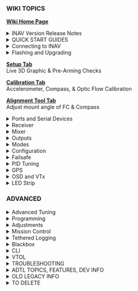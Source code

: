 ### WIKI TOPICS

[**Wiki Home Page**](https://github.com/iNavFlight/inav/wiki/Home)

<details>
<summary>INAV Version Release Notes</summary>

[7.1.0 Release Notes](https://github.com/iNavFlight/inav/wiki/7.1.0-Release-Notes)\
[7.0.0 Release Notes](https://github.com/iNavFlight/inav/wiki/7.0.0-Release-Notes)\
[6.0.0 Release Notes](https://github.com/iNavFlight/inav/wiki/6.0.0-Release-Notes)\
[5.1 Release notes](https://github.com/iNavFlight/inav/wiki/5.1-Release-notes)\
[5.0.0 Release Notes](https://github.com/iNavFlight/inav/wiki/5.0.0-Release-Notes)\
[4.1.0 Release Notes](https://github.com/iNavFlight/inav/wiki/4.1.0-Release-Notes)\
[4.0.0 Release Notes](https://github.com/iNavFlight/inav/wiki/4.0.0-Release-Notes)\
[3.0.0 Release Notes](https://github.com/iNavFlight/inav/wiki/3.0.0-Release-Notes)\
[2.6.0 Release Notes](https://github.com/iNavFlight/inav/wiki/2.6.0-Release-Notes)\
[2.5.1 Release notes](https://github.com/iNavFlight/inav/wiki/2.5.1-Release-notes)\
[2.5.0 Release Notes](https://github.com/iNavFlight/inav/wiki/2.5.0-Release-Notes)\
[2.4.0 Release Notes](https://github.com/iNavFlight/inav/wiki/2.4.0-Release-Notes)\
[2.3.0 Release Notes](https://github.com/iNavFlight/inav/wiki/2.3.0-Release-Notes)\
[2.2.1 Release Notes](https://github.com/iNavFlight/inav/wiki/2.2.1-Release-Notes)\
[2.2.0 Release Notes](https://github.com/iNavFlight/inav/wiki/2.2.0-Release-Notes)\
[2.1.0 Release Notes](https://github.com/iNavFlight/inav/wiki/2.1.0-Release-Notes)\
[2.0.0 Release Notes](https://github.com/iNavFlight/inav/wiki/2.0.0-Release-Notes)\
[1.9.1 Release notes](https://github.com/iNavFlight/inav/wiki/1.9.1-Release-notes)\
[1.9.0 Release notes](https://github.com/iNavFlight/inav/wiki/1.9.0-Release-notes)\
[1.8.0 Release notes](https://github.com/iNavFlight/inav/wiki/1.8.0-Release-notes)\
[1.7.3 Release notes](https://github.com/iNavFlight/inav/wiki/1.7.3-Release-notes)\
[Older Release Notes](https://github.com/iNavFlight/inav/wiki/Older-Release-Notes)

</details>

<details>
<summary>QUICK START GUIDES</summary>

[Getting started with iNav](https://github.com/iNavFlight/inav/wiki/Getting-started-with-iNav)\
[Fixed Wing Guide](https://github.com/iNavFlight/inav/wiki/Fixed-Wing-Guide)\
[Howto: CC3D flight controller, minimOSD , telemetry and GPS for fixed wing](https://github.com/iNavFlight/inav/wiki/Howto:-CC3D-flight-controller,-minimOSD-,-telemetry-and-GPS-for-fixed-wing)\
[Howto: CC3D flight controller, minimOSD, GPS and LTM telemetry for fixed wing](https://github.com/iNavFlight/inav/wiki/Howto:-CC3D-flight-controller,-minimOSD,-GPS-and-LTM-telemetry-for-fixed-wing)\
[INAV for BetaFlight users](https://github.com/iNavFlight/inav/wiki/INAV-for-BetaFlight-users)\
[launch mode](https://github.com/iNavFlight/inav/wiki/launch-mode)\
[Multirotor guide](https://github.com/iNavFlight/inav/wiki/Multirotor-guide)\
[YouTube video guides](https://github.com/iNavFlight/inav/wiki/YouTube-video-guides)\
DevDocs [Getting Started.md](https://github.com/iNavFlight/inav/blob/master/docs/Getting%20Started.md)\
DevDocs [INAV_Fixed_Wing_Setup_Guide.pdf](https://github.com/iNavFlight/inav/blob/master/docs/INAV_Fixed_Wing_Setup_Guide.pdf)\
DevDocs [Safety.md](https://github.com/iNavFlight/inav/blob/master/docs/Safety.md)
</details>

<details>
<summary>Connecting to INAV</summary>

[Bluetooth setup to configure your flight controller](https://github.com/iNavFlight/inav/wiki/Bluetooth-setup-to-configure-your-flight-controller)\
DevDocs [Wireless Connections (BLE, TCP and UDP).md](https://github.com/iNavFlight/inav/blob/master/docs/Wireless%20Connections%20(BLE%2C%20TCP%20and%20UDP).md)\
</details>

<details>
<summary>Flashing and Upgrading</summary>

[Boards, Targets and PWM allocations](https://github.com/iNavFlight/inav/wiki/Boards,-Targets-and-PWM-allocations)\
[Upgrading from an older version of INAV to the current version](https://github.com/iNavFlight/inav/wiki/Upgrading-from-an-older-version-of-INAV-to-the-current-version)\
DevDocs [Installation.md](https://github.com/iNavFlight/inav/blob/master/docs/Installation.md)\
DevDocs [USB Flashing.md](https://github.com/iNavFlight/inav/blob/master/docs/USB%20Flashing.md)
</details>

[**Setup Tab**](https://github.com/iNavFlight/inav/wiki/Setup-Tab)\
Live 3D Graphic & Pre-Arming Checks

[**Calibration Tab**](https://github.com/iNavFlight/inav/wiki/Calibration-Tab)\
Accelerometer, Compass, & Optic Flow Calibration

[**Alignment Tool Tab**](https://github.com/iNavFlight/inav/wiki/Alignment-Tool-Tab)\
Adjust mount angle of FC & Compass

<details>
<summary>Ports and Serial Devices</summary>

[iNav Telemetry](https://github.com/iNavFlight/inav/wiki/iNav-Telemetry)\
DevDocs [Rangefinder.md](https://github.com/iNavFlight/inav/blob/master/docs/Rangefinder.md)\
DevDocs [Rssi.md](https://github.com/iNavFlight/inav/blob/master/docs/Rssi.md)\
DevDocs [Runcam device.md](https://github.com/iNavFlight/inav/blob/master/docs/Runcam%20device.md)\
DevDocs [Serial.md](https://github.com/iNavFlight/inav/blob/master/docs/Serial.md)\
DevDocs [Telemetry.md](https://github.com/iNavFlight/inav/blob/master/docs/Telemetry.md)
</details>

<details>
<summary>Receiver</summary>

DevDocs [Rx.md](https://github.com/iNavFlight/inav/blob/master/docs/Rx.md)\
DevDocs [Spektrum bind.md](https://github.com/iNavFlight/inav/blob/master/docs/Spektrum%20bind.md)
</details>

<details>
<summary>Mixer</summary>

[Custom mixes for exotic setups](https://github.com/iNavFlight/inav/wiki/Custom-mixes-for-exotic-setups)\
DevDocs [Mixer.md](https://github.com/iNavFlight/inav/blob/master/docs/Mixer.md)
</details>

<details>
<summary>Outputs</summary>

DevDocs [ESC and servo outputs.md](https://github.com/iNavFlight/inav/blob/master/docs/ESC%20and%20servo%20outputs.md)\
DevDocs [Servo.md](https://github.com/iNavFlight/inav/blob/master/docs/Servo.md)
</details>

<details>
<summary>Modes</summary>

[Modes](https://github.com/iNavFlight/inav/wiki/Modes)\
[Navigation modes](https://github.com/iNavFlight/inav/wiki/Navigation-modes)\
[Navigation Mode: Return to Home](https://github.com/iNavFlight/inav/wiki/Navigation-Mode:-Return-to-Home)\
DevDocs [Controls.md](https://github.com/iNavFlight/inav/blob/master/docs/Controls.md)\
DevDocs [INAV_Modes.pdf](https://github.com/iNavFlight/inav/blob/master/docs/INAV_Modes.pdf)\
DevDocs [Navigation.md](https://github.com/iNavFlight/inav/blob/master/docs/Navigation.md)
</details>

<details>
<summary>Configuration</summary>

[Sensor auto detect and hardware failure detection](https://github.com/iNavFlight/inav/wiki/Sensor-auto-detect-and-hardware-failure-detection)
</details>

<details>
<summary>Failsafe</summary>

[Failsafe](https://github.com/iNavFlight/inav/wiki/Failsafe)\
DevDocs [Failsafe.md](https://github.com/iNavFlight/inav/blob/master/docs/Failsafe.md)
</details>

<details>
<summary>PID Tuning</summary>

[PID Attenuation and scaling](https://github.com/iNavFlight/inav/wiki/PID-Attenuation-and-scaling)\
[Fixed Wing Tuning for INAV 3.0](https://github.com/iNavFlight/inav/wiki/Fixed-Wing-Tuning-for-INAV-3.0)\
[Tune INAV PIFF controller for fixedwing](https://github.com/iNavFlight/inav/wiki/Tune-INAV-PIFF-controller-for-fixedwing)\
DevDocs [Autotune - fixedwing.md](https://github.com/iNavFlight/inav/blob/master/docs/Autotune%20-%20fixedwing.md)\
DevDocs [INAV PID Controller.md](https://github.com/iNavFlight/inav/blob/master/docs/INAV%20PID%20Controller.md)\
DevDocs [INAV_Wing_Tuning_Masterclass.pdf](https://github.com/iNavFlight/inav/blob/master/docs/INAV_Wing_Tuning_Masterclass.pdf)\
DevDocs [PID tuning.md](https://github.com/iNavFlight/inav/blob/master/docs/PID%20tuning.md)\
DevDocs [Profiles.md](https://github.com/iNavFlight/inav/blob/master/docs/Profiles.md)
</details>

<details>
<summary>GPS</summary>

[GPS and Compass setup](https://github.com/iNavFlight/inav/wiki/GPS-and-Compass-setup)\
[GPS Failsafe and Glitch Protection](https://github.com/iNavFlight/inav/wiki/GPS-Failsafe-and-Glitch-Protection)
</details>

<details>
<summary>OSD and VTx</summary>

DevDocs [Betaflight 4.3 compatible OSD.md](https://github.com/iNavFlight/inav/blob/master/docs/Betaflight%204.3%20compatible%20OSD.md)\
[OSD custom messages](https://github.com/iNavFlight/inav/wiki/OSD-custom-messages)\
[OSD Hud and ESP32 radars](https://github.com/iNavFlight/inav/wiki/OSD-Hud-and-ESP32-radars)\
DevDocs [OSD.md](https://github.com/iNavFlight/inav/blob/master/docs/OSD.md)\
DevDocs [VTx.md](https://github.com/iNavFlight/inav/blob/master/docs/VTx.md)
</details>

<details>
<summary>LED Strip</summary>

DevDocs [LedStrip.md](https://github.com/iNavFlight/inav/blob/master/docs/LedStrip.md)
</details>

### ADVANCED

<details>
<summary>Advanced Tuning</summary>

[Fixed Wing Autolaunch](https://github.com/iNavFlight/inav/wiki/Fixed-Wing-Autolaunch)\
DevDocs [INAV_Autolaunch.pdf](https://github.com/iNavFlight/inav/blob/master/docs/INAV_Autolaunch.pdf)
</details>

<details>
<summary>Programming</summary>

DevDocs [Programming Framework.md](https://github.com/iNavFlight/inav/blob/master/docs/Programming%20Framework.md)
</details>

<details>
<summary>Adjustments</summary>

DevDocs [Inflight Adjustments.md](https://github.com/iNavFlight/inav/blob/master/docs/Inflight%20Adjustments.md)
</details>

<details>
<summary>Mission Control</summary>

[INAV Remote Management, Control and Telemetry](https://github.com/iNavFlight/inav/wiki/INAV-Remote-Management,-Control-and-Telemetry)\
[iNavFlight Missions](https://github.com/iNavFlight/inav/wiki/iNavFlight-Missions)\
DevDocs [Safehomes.md](https://github.com/iNavFlight/inav/blob/master/docs/Safehomes.md)
</details>

<details>
<summary>Tethered Logging</summary>

Log when FC is connected via USB
</details>

<details>
<summary>Blackbox</summary>

DevDocs [Blackbox.md](https://github.com/iNavFlight/inav/blob/master/docs/Blackbox.md)\
[INAV blackbox variables](https://github.com/iNavFlight/inav/wiki/INAV-blackbox-variables)\
DevDocs [USB_Mass_Storage_(MSC)_mode.md](https://github.com/iNavFlight/inav/blob/master/docs/USB_Mass_Storage_(MSC)_mode.md)
</details>

<details>
<summary>CLI</summary>

[iNav CLI variables](https://github.com/iNavFlight/inav/wiki/iNav-CLI-variables)\
DevDocs [Cli.md](https://github.com/iNavFlight/inav/blob/master/docs/Cli.md)\
DevDocs [Settings.md](https://github.com/iNavFlight/inav/blob/master/docs/Settings.md)
</details>

<details>
<summary>VTOL</summary>

DevDocs [MixerProfile.md](https://github.com/iNavFlight/inav/blob/master/docs/MixerProfile.md)\
DevDocs [VTOL.md](https://github.com/iNavFlight/inav/blob/master/docs/VTOL.md)
</details>

<details>
<summary>TROUBLESHOOTING</summary>

["Something" is disabled Reasons](https://github.com/iNavFlight/inav/wiki/%22Something%22-is-disabled----Reasons)\
[Blinkenlights](https://github.com/iNavFlight/inav/wiki/Blinkenlights)\
[Pixel OSD FAQs](https://github.com/iNavFlight/inav/wiki/Pixel-OSD-FAQs)\
[TROUBLESHOOTING](https://github.com/iNavFlight/inav/wiki/TROUBLESHOOTING)\
[Why do I have limited servo throw in my airplane](https://github.com/iNavFlight/inav/wiki/Why-do-I-have-limited-servo-throw-in-my-airplane)
</details>

<details>
<summary>ADTL TOPICS, FEATURES, DEV INFO</summary>

[AAT Automatic Antenna Tracker](https://github.com/iNavFlight/inav/wiki/AAT-Automatic-Antenna-Tracker)\
[Building custom firmware](https://github.com/iNavFlight/inav/wiki/Building-custom-firmware)\
[Default values for different type of aircrafts](https://github.com/iNavFlight/inav/wiki/Default-values-for-different-type-of-aircrafts)\
[Features safe to add and remove to fit your needs.](https://github.com/iNavFlight/inav/wiki/Features-safe-to-add-and-remove-to-fit-your-needs.)\
[Developer info](https://github.com/iNavFlight/inav/wiki/Developer-info)\
[INAV MSP frames changelog](https://github.com/iNavFlight/inav/wiki/INAV-MSP-frames-changelog)\
[Lightweight Telemetry (LTM)](https://github.com/iNavFlight/inav/wiki/Lightweight-Telemetry-(LTM))\
[Making a new Virtualbox to make your own INAV](https://github.com/iNavFlight/inav/wiki/Making-a-new-Virtualbox-to-make-your-own-INAV)\
[MSP Navigation Messages](https://github.com/iNavFlight/inav/wiki/MSP-Navigation-Messages)\
[MSP V2](https://github.com/iNavFlight/inav/wiki/MSP-V2)\
[OrangeRX LRS RX and OMNIBUS F4](https://github.com/iNavFlight/inav/wiki/OrangeRX-LRS-RX-and-OMNIBUS-F4)\
[Rate Dynamics](https://github.com/iNavFlight/inav/wiki/Rate-Dynamics)\
[Target and Sensor support](https://github.com/iNavFlight/inav/wiki/Target-and-Sensor-support)\
[UAV Interconnect Bus](https://github.com/iNavFlight/inav/wiki/UAV-Interconnect-Bus)\
[Ublox 3.01 firmware and Galileo](https://github.com/iNavFlight/inav/wiki/Ublox-3.01-firmware-and-Galileo)\
DevDocs [1wire.md](https://github.com/iNavFlight/inav/blob/master/docs/1wire.md)\
DevDocs [ADSB.md](https://github.com/iNavFlight/inav/blob/master/docs/ADSB.md)\
DevDocs [Battery.md](https://github.com/iNavFlight/inav/blob/master/docs/Battery.md)\
DevDocs [Buzzer.md](https://github.com/iNavFlight/inav/blob/master/docs/Buzzer.md)\
DevDocs [Channel forwarding.md](https://github.com/iNavFlight/inav/blob/master/docs/Channel%20forwarding.md)\
DevDocs [Display.md](https://github.com/iNavFlight/inav/blob/master/docs/Display.md)\
DevDocs [Fixed Wing Landing.md](https://github.com/iNavFlight/inav/blob/master/docs/Fixed%20Wing%20Landing.md)\
DevDocs [GPS_fix_estimation.md](https://github.com/iNavFlight/inav/blob/master/docs/GPS_fix_estimation.md)\
DevDocs [LED pin PWM.md](https://github.com/iNavFlight/inav/blob/master/docs/LED%20pin%20PWM.md)\
DevDocs [Lights.md](https://github.com/iNavFlight/inav/blob/master/docs/Lights.md)\
DevDocs [OSD Joystick.md](https://github.com/iNavFlight/inav/blob/master/docs/OSD%20Joystick.md)\
DevDocs [Servo Gimbal.md](https://github.com/iNavFlight/inav/blob/master/docs/Servo%20Gimbal.md)\
DevDocs [Temperature sensors.md](https://github.com/iNavFlight/inav/blob/master/docs/Temperature%20sensors.md)
</details>

<details>
<summary>OLD LEGACY INFO</summary>

[Supported boards](https://github.com/iNavFlight/inav/wiki/Supported-boards)\
DevDocs [Boards.md](https://github.com/iNavFlight/inav/blob/master/docs/Boards.md)\
[Legacy Mixers](https://github.com/iNavFlight/inav/wiki/Legacy-Mixers)\
[Legacy target ChebuzzF3](https://github.com/iNavFlight/inav/wiki/Legacy-target----ChebuzzF3)\
[Legacy target Colibri RACE](https://github.com/iNavFlight/inav/wiki/Legacy-target-Colibri-RACE)\
[Legacy target Motolab](https://github.com/iNavFlight/inav/wiki/Legacy-target-Motolab)\
[Legacy target Omnibus F3](https://github.com/iNavFlight/inav/wiki/Legacy-target-Omnibus-F3)\
[Legacy target Paris Air Hero 32](https://github.com/iNavFlight/inav/wiki/Legacy-target-Paris-Air-Hero-32)\
[Legacy target Paris Air Hero 32 F3](https://github.com/iNavFlight/inav/wiki/Legacy-target-Paris-Air-Hero-32-F3)\
[Legacy target Sparky](https://github.com/iNavFlight/inav/wiki/Legacy-target-Sparky)\
[Legacy target SPRacingF3](https://github.com/iNavFlight/inav/wiki/Legacy-target-SPRacingF3)\
[Legacy target SPRacingF3EVO](https://github.com/iNavFlight/inav/wiki/Legacy-target-SPRacingF3EVO)\
[Legacy target SPRacingF3EVO_1SS](https://github.com/iNavFlight/inav/wiki/Legacy-target-SPRacingF3EVO_1SS)\
DevDocs [Configuration.md](https://github.com/iNavFlight/inav/blob/master/docs/Configuration.md)\
</details>

<details>
<summary>TO DELETE</summary>

[Request form new PRESET](https://github.com/iNavFlight/inav/wiki/Request-form-new-PRESET)\
DevDocs [Introduction.md](https://github.com/iNavFlight/inav/blob/master/docs/Introduction.md)\
[Welcome to INAV, useful links and products](https://github.com/iNavFlight/inav/wiki/Welcome-to-INAV,-useful-links-and-products)
</details>